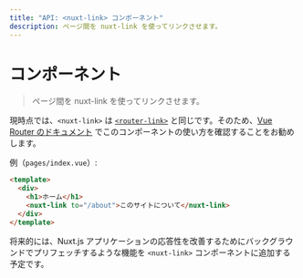 ```yaml
---
title: "API: <nuxt-link> コンポーネント"
description: ページ間を nuxt-link を使ってリンクさせます。
---
```


# <nuxt-link> コンポーネント

> ページ間を nuxt-link を使ってリンクさせます。

現時点では、`<nuxt-link>` は [`<router-link>`](https://router.vuejs.org/ja/api/#router-link) と同じです。そのため、[Vue Router のドキュメント](https://router.vuejs.org/ja/api/#router-link) でこのコンポーネントの使い方を確認することをお勧めします。

例（`pages/index.vue`）:

```html
<template>
  <div>
    <h1>ホーム</h1>
    <nuxt-link to="/about">このサイトについて</nuxt-link>
  </div>
</template>
```

将来的には、Nuxt.js アプリケーションの応答性を改善するためにバックグラウンドでプリフェッチするような機能を `<nuxt-link>` コンポーネントに追加する予定です。
